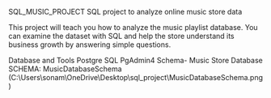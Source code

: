 SQL_MUSIC_PROJECT
SQL project to analyze online music store data

This project will teach you how to analyze the music playlist database. You can examine the dataset with SQL and help the store understand its business growth by answering simple questions.

Database and Tools
Postgre SQL
PgAdmin4
Schema- Music Store Database
SCHEMA: MusicDatabaseSchema
(C:\Users\sonam\OneDrive\Desktop\sql_project\MusicDatabaseSchema.png)
